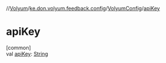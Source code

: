 //[Volyum](../../../index.md)/[ke.don.volyum.feedback.config](../index.md)/[VolyumConfig](index.md)/[apiKey](api-key.md)

# apiKey

[common]\
val [apiKey](api-key.md): [String](https://kotlinlang.org/api/core/kotlin-stdlib/kotlin/-string/index.html)